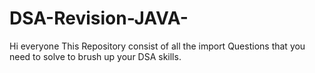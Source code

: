# DSA-Revision-JAVA-
Hi everyone This Repository consist of all the import Questions that  you need to solve to brush up your DSA skills.
